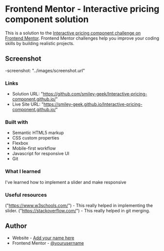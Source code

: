 # Frontend Mentor - Interactive pricing component solution

This is a solution to the [Interactive pricing component challenge on Frontend Mentor](https://www.frontendmentor.io/challenges/interactive-pricing-component-t0m8PIyY8). Frontend Mentor challenges help you improve your coding skills by building realistic projects. 


## Screenshot
 -screenshot: "../images/screenshot.url"

### Links

- Solution URL: "https://github.com/smiley-geek/Interactive-pricing-component.github.io/"
- Live Site URL: "https://smiley-geek.github.io/Interactive-pricing-component.github.io/"


### Built with

- Semantic HTML5 markup
- CSS custom properties
- Flexbox
- Mobile-first workflow
- Javascript for responsive UI
- Git


### What I learned
I've learned how to implement a slider and make responsive

### Useful resources
("https://www.w3schools.com/") - This really helped in implementing the slider.
("https://stackoverflow.com/") - This really helped in git merging.

## Author

- Website - [Add your name here](https://www.your-site.com)
- Frontend Mentor - [@yourusername](https://smiley-geek.github.io/Interactive-pricing-component.github.io/)